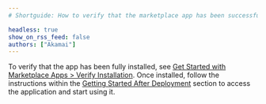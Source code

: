 ```yaml
---
# Shortguide: How to verify that the marketplace app has been successfully installed.

headless: true
show_on_rss_feed: false
authors: ["Akamai"]
---
```


To verify that the app has been fully installed, see [Get Started with Marketplace Apps > Verify Installation](/docs/marketplace-docs/get-started/#verify-installation). Once installed, follow the instructions within the [Getting Started After Deployment](#getting-started-after-deployment) section to access the application and start using it.